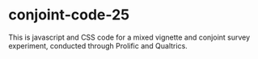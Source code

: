 # conjoint-code-25
This is javascript and CSS code for a mixed vignette and conjoint survey experiment, conducted through Prolific and Qualtrics.
